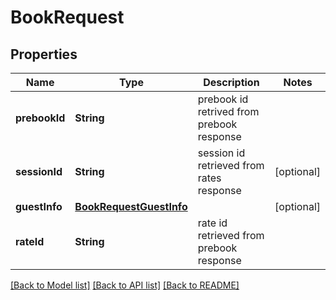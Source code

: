 # BookRequest

## Properties
Name | Type | Description | Notes
------------ | ------------- | ------------- | -------------
**prebookId** | **String** | prebook id retrived from prebook response | 
**sessionId** | **String** | session id retrieved from rates response | [optional] 
**guestInfo** | [**BookRequestGuestInfo**](BookRequestGuestInfo.md) |  | [optional] 
**rateId** | **String** | rate id retrieved from prebook response | 

[[Back to Model list]](../README.md#models) [[Back to API list]](../README.md#api-endpoints) [[Back to README]](../README.md)


